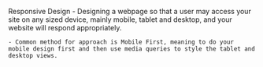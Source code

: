 Responsive Design
    - Designing a webpage so that a user may access your site on any sized device, mainly mobile, tablet and desktop, and your website will respond appropriately.
    
    - Common method for approach is Mobile First, meaning to do your mobile design first and then use media queries to style the tablet and desktop views.
    
    